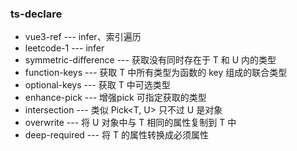 ### ts-declare

- vue3-ref --- infer、索引遍历
- leetcode-1 --- infer
- symmetric-difference --- 获取没有同时存在于 T 和 U 内的类型
- function-keys --- 获取 T 中所有类型为函数的 key 组成的联合类型
- optional-keys --- 获取 T 中可选类型
- enhance-pick --- 增强pick 可指定获取的类型
- intersection --- 类似 Pick<T, U> 只不过 U 是对象
- overwrite --- 将 U 对象中与 T 相同的属性复制到 T 中
- deep-required --- 将 T 的属性转换成必须属性
